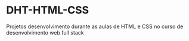 # DHT-HTML-CSS
Projetos desenvolvimento durante as aulas de HTML e CSS  no curso de desenvolvimento web full stack
